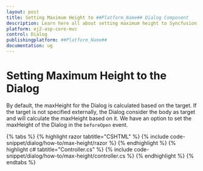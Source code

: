 ```yaml
---
layout: post
title: Setting Maximum Height to ##Platform_Name## Dialog Component
description: Learn here all about setting maximum height to Syncfusion ##Platform_Name## Dialog component of Syncfusion Essential JS 2 and more.
platform: ej2-asp-core-mvc
control: Dialog
publishingplatform: ##Platform_Name##
documentation: ug
---
```


# Setting Maximum Height to the Dialog

By default, the maxHeight for the Dialog is calculated based on the target. If the target is not specified externally, the Dialog consider the body as target and will calculate the maxHeight based on it. We have an option to set the maxHeight of the Dialog in the `beforeOpen` event.

{% tabs %}
{% highlight razor tabtitle="CSHTML" %}
{% include code-snippet/dialog/how-to/max-height/razor %}
{% endhighlight %}
{% highlight c# tabtitle="Controller.cs" %}
{% include code-snippet/dialog/how-to/max-height/controller.cs %}
{% endhighlight %}
{% endtabs %}
